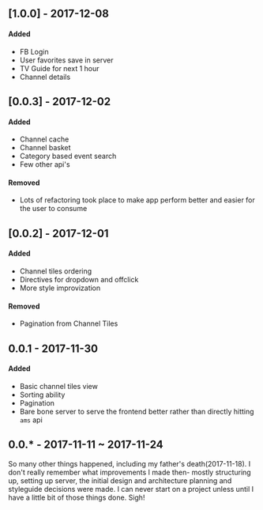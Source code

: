 ## [1.0.0] - 2017-12-08
#### Added
- FB Login
- User favorites save in server
- TV Guide for next 1 hour
- Channel details

## [0.0.3] - 2017-12-02
#### Added
- Channel cache
- Channel basket
- Category based event search
- Few other api's
#### Removed
- Lots of refactoring took place to make app perform better and easier for the
user to consume

## [0.0.2] - 2017-12-01
#### Added
- Channel tiles ordering
- Directives for dropdown and offclick
- More style improvization
#### Removed
- Pagination from Channel Tiles

## 0.0.1 - 2017-11-30
#### Added
- Basic channel tiles view
- Sorting ability
- Pagination
- Bare bone server to serve the frontend better rather than directly hitting
`ams` api

## 0.0.* - 2017-11-11 ~ 2017-11-24
So many other things happened, including my father's death(2017-11-18).
I don't really remember what improvements I made then- mostly structuring up,
setting up server, the initial design and architecture planning and styleguide
decisions were made. I can never start on a project unless until I have a little
bit of those things done. Sigh!
